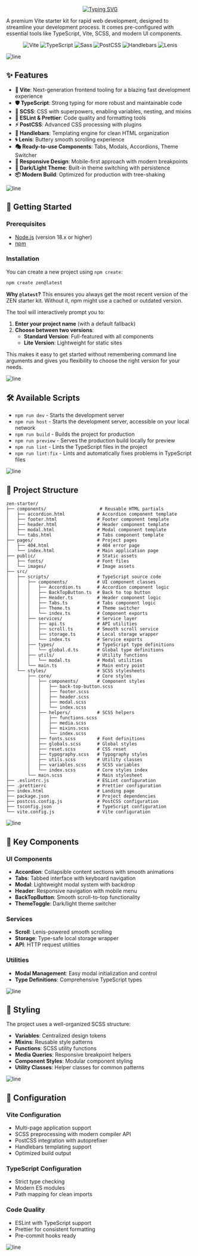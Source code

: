 <div align="center">

[![Typing SVG](https://readme-typing-svg.demolab.com?font=Fira+Code&weight=700&size=25&duration=4000&pause=500&color=05F7C3&center=true&vCenter=true&width=700&lines=Zen+Starter;Stop+worrying+about+setup,+just+code)](https://git.io/typing-svg)

</div>

A premium Vite starter kit for rapid web development, designed to streamline your development process. It comes pre-configured with essential tools like TypeScript, Vite, SCSS, and modern UI components.

<p align="center">
  <img src="https://img.shields.io/badge/Vite-646CFF?style=for-the-badge&logo=vite&logoColor=white" alt="Vite"/>
  <img src="https://img.shields.io/badge/TypeScript-3178C6?style=for-the-badge&logo=typescript&logoColor=white" alt="TypeScript"/>
  <img src="https://img.shields.io/badge/Sass-CC6699?style=for-the-badge&logo=sass&logoColor=white" alt="Sass"/>
  <img src="https://img.shields.io/badge/PostCSS-DD3A0A?style=for-the-badge&logo=postcss&logoColor=white" alt="PostCSS"/>
  <img src="https://img.shields.io/badge/Handlebars.js-f0772b?style=for-the-badge&logo=handlebars.js&logoColor=white" alt="Handlebars"/>
  <img src="https://img.shields.io/badge/Lenis-000000?style=for-the-badge&logo=lenis&logoColor=white" alt="Lenis"/>
</p>

<img src="https://user-images.githubusercontent.com/73097560/115834477-dbab4500-a447-11eb-908a-139a6edaec5c.gif" alt="line" />

## ✨ Features

- **🚀 Vite**: Next-generation frontend tooling for a blazing fast development experience
- **🛡️ TypeScript**: Strong typing for more robust and maintainable code
- **🎨 SCSS**: CSS with superpowers, enabling variables, nesting, and mixins
- **🔧 ESLint & Prettier**: Code quality and formatting tools
- **⚡ PostCSS**: Advanced CSS processing with plugins
- **📝 Handlebars**: Templating engine for clean HTML organization
- **🌀 Lenis**: Buttery smooth scrolling experience
- **🎭 Ready-to-use Components**: Tabs, Modals, Accordions, Theme Switcher
- **📱 Responsive Design**: Mobile-first approach with modern breakpoints
- **🌙 Dark/Light Theme**: Built-in theme switching with persistence
- **📦 Modern Build**: Optimized for production with tree-shaking

<img src="https://user-images.githubusercontent.com/73097560/115834477-dbab4500-a447-11eb-908a-139a6edaec5c.gif" alt="line" />

## 🚀 Getting Started

### Prerequisites

- [Node.js](https://nodejs.org/) (version 18.x or higher)
- [npm](https://www.npmjs.com/)

### Installation

You can create a new project using `npm create`:
```bash
npm create zen@latest
```

**Why `@latest`?** This ensures you always get the most recent version of the ZEN starter kit. Without it, npm might use a cached or outdated version.

The tool will interactively prompt you to:
1. **Enter your project name** (with a default fallback)
2. **Choose between two versions**:
   - **Standard Version**: Full-featured with all components
   - **Lite Version**: Lightweight for static sites

This makes it easy to get started without remembering command line arguments and gives you flexibility to choose the right version for your needs.

<img src="https://user-images.githubusercontent.com/73097560/115834477-dbab4500-a447-11eb-908a-139a6edaec5c.gif" alt="line" />

## 🛠️ Available Scripts

- `npm run dev` - Starts the development server
- `npm run host` - Starts the development server, accessible on your local network
- `npm run build` - Builds the project for production
- `npm run preview` - Serves the production build locally for preview
- `npm run lint` - Lints the TypeScript files in the project
- `npm run lint:fix` - Lints and automatically fixes problems in TypeScript files

<img src="https://user-images.githubusercontent.com/73097560/115834477-dbab4500-a447-11eb-908a-139a6edaec5c.gif" alt="line" />

## 📁 Project Structure

```
zen-starter/
├── components/                    # Reusable HTML partials
│   ├── accordion.html            # Accordion component template
│   ├── footer.html               # Footer component template
│   ├── header.html               # Header component template
│   ├── modal.html                # Modal component template
│   └── tabs.html                 # Tabs component template
├── pages/                        # Project pages
│   ├── 404.html                  # 404 error page
│   └── index.html                # Main application page
├── public/                       # Static assets
│   ├── fonts/                    # Font files
│   └── images/                   # Image assets
├── src/
│   ├── scripts/                  # TypeScript source code
│   │   ├── components/           # UI component classes
│   │   │   ├── Accordion.ts      # Accordion component logic
│   │   │   ├── BackTopButton.ts  # Back to top button
│   │   │   ├── Header.ts         # Header component logic
│   │   │   ├── Tabs.ts           # Tabs component logic
│   │   │   ├── Theme.ts          # Theme switcher
│   │   │   └── index.ts          # Component exports
│   │   ├── services/             # Service layer
│   │   │   ├── api.ts            # API utilities
│   │   │   ├── scroll.ts         # Smooth scroll service
│   │   │   ├── storage.ts        # Local storage wrapper
│   │   │   └── index.ts          # Service exports
│   │   ├── types/                # TypeScript type definitions
│   │   │   └── global.d.ts       # Global type definitions
│   │   ├── utils/                # Utility functions
│   │   │   └── modal.ts          # Modal utilities
│   │   └── main.ts               # Main entry point
│   └── styles/                   # SCSS stylesheets
│       ├── core/                 # Core styles
│       │   ├── components/       # Component styles
│       │   │   ├── back-top-button.scss
│       │   │   ├── footer.scss
│       │   │   ├── header.scss
│       │   │   ├── modal.scss
│       │   │   └── index.scss
│       │   ├── helpers/          # SCSS helpers
│       │   │   ├── functions.scss
│       │   │   ├── media.scss
│       │   │   ├── mixins.scss
│       │   │   └── index.scss
│       │   ├── fonts.scss        # Font definitions
│       │   ├── globals.scss      # Global styles
│       │   ├── reset.scss        # CSS reset
│       │   ├── typography.scss   # Typography styles
│       │   ├── utils.scss        # Utility classes
│       │   ├── variables.scss    # SCSS variables
│       │   └── index.scss        # Core styles index
│       └── main.scss             # Main stylesheet
├── .eslintrc.js                  # ESLint configuration
├── .prettierrc                   # Prettier configuration
├── index.html                    # Landing page
├── package.json                  # Project dependencies
├── postcss.config.js             # PostCSS configuration
├── tsconfig.json                 # TypeScript configuration
└── vite.config.js                # Vite configuration
```

<img src="https://user-images.githubusercontent.com/73097560/115834477-dbab4500-a447-11eb-908a-139a6edaec5c.gif" alt="line" />

## 🎯 Key Components

### UI Components
- **Accordion**: Collapsible content sections with smooth animations
- **Tabs**: Tabbed interface with keyboard navigation
- **Modal**: Lightweight modal system with backdrop
- **Header**: Responsive navigation with mobile menu
- **BackTopButton**: Smooth scroll-to-top functionality
- **ThemeToggle**: Dark/light theme switcher

### Services
- **Scroll**: Lenis-powered smooth scrolling
- **Storage**: Type-safe local storage wrapper
- **API**: HTTP request utilities

### Utilities
- **Modal Management**: Easy modal initialization and control
- **Type Definitions**: Comprehensive TypeScript types

<img src="https://user-images.githubusercontent.com/73097560/115834477-dbab4500-a447-11eb-908a-139a6edaec5c.gif" alt="line" />

## 🎨 Styling

The project uses a well-organized SCSS structure:

- **Variables**: Centralized design tokens
- **Mixins**: Reusable style patterns
- **Functions**: SCSS utility functions
- **Media Queries**: Responsive breakpoint helpers
- **Component Styles**: Modular component styling
- **Utility Classes**: Helper classes for common patterns

<img src="https://user-images.githubusercontent.com/73097560/115834477-dbab4500-a447-11eb-908a-139a6edaec5c.gif" alt="line" />

## 🔧 Configuration

### Vite Configuration
- Multi-page application support
- SCSS preprocessing with modern compiler API
- PostCSS integration with autoprefixer
- Handlebars templating support
- Optimized build output

### TypeScript Configuration
- Strict type checking
- Modern ES modules
- Path mapping for clean imports

### Code Quality
- ESLint with TypeScript support
- Prettier for consistent formatting
- Pre-commit hooks ready

<img src="https://user-images.githubusercontent.com/73097560/115834477-dbab4500-a447-11eb-908a-139a6edaec5c.gif" alt="line" />